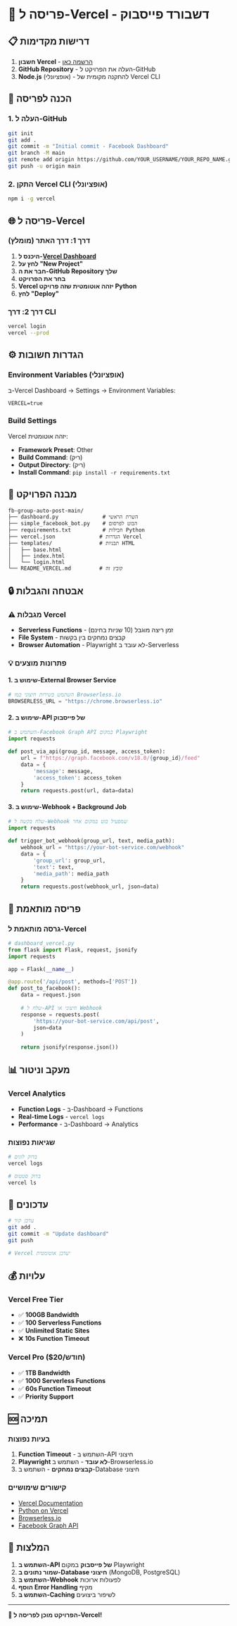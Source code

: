 # 🚀 פריסה ל-Vercel - דשבורד פייסבוק

## 📋 דרישות מקדימות

1. **חשבון Vercel** - [הרשמה כאן](https://vercel.com)
2. **GitHub Repository** - העלה את הפרויקט ל-GitHub
3. **Node.js** (אופציונלי) - להתקנה מקומית של Vercel CLI

## 🔧 הכנה לפריסה

### 1. העלה ל-GitHub
```bash
git init
git add .
git commit -m "Initial commit - Facebook Dashboard"
git branch -M main
git remote add origin https://github.com/YOUR_USERNAME/YOUR_REPO_NAME.git
git push -u origin main
```

### 2. התקן Vercel CLI (אופציונלי)
```bash
npm i -g vercel
```

## 🌐 פריסה ל-Vercel

### דרך 1: דרך האתר (מומלץ)
1. **היכנס ל-[Vercel Dashboard](https://vercel.com/dashboard)**
2. **לחץ על "New Project"**
3. **חבר את ה-GitHub Repository שלך**
4. **בחר את הפרויקט**
5. **Vercel יזהה אוטומטית שזה פרויקט Python**
6. **לחץ "Deploy"**

### דרך 2: דרך CLI
```bash
vercel login
vercel --prod
```

## ⚙️ הגדרות חשובות

### Environment Variables (אופציונלי)
ב-Vercel Dashboard → Settings → Environment Variables:
```
VERCEL=true
```

### Build Settings
Vercel יזהה אוטומטית:
- **Framework Preset**: Other
- **Build Command**: (ריק)
- **Output Directory**: (ריק)
- **Install Command**: `pip install -r requirements.txt`

## 📁 מבנה הפרויקט

```
fb-group-auto-post-main/
├── dashboard.py              # השרת הראשי
├── simple_facebook_bot.py    # הבוט לפרסום
├── requirements.txt          # חבילות Python
├── vercel.json              # הגדרות Vercel
├── templates/               # תבניות HTML
│   ├── base.html
│   ├── index.html
│   └── login.html
└── README_VERCEL.md         # קובץ זה
```

## 🔒 אבטחה והגבלות

### ⚠️ מגבלות Vercel
- **Serverless Functions** - זמן ריצה מוגבל (10 שניות בחינם)
- **File System** - קבצים נמחקים בין בקשות
- **Browser Automation** - Playwright לא עובד ב-Serverless

### 💡 פתרונות מוצעים

#### 1. שימוש ב-External Browser Service
```python
# השתמש בשירות חיצוני כמו Browserless.io
BROWSERLESS_URL = "https://chrome.browserless.io"
```

#### 2. שימוש ב-API של פייסבוק
```python
# השתמש ב-Facebook Graph API במקום Playwright
import requests

def post_via_api(group_id, message, access_token):
    url = f"https://graph.facebook.com/v18.0/{group_id}/feed"
    data = {
        'message': message,
        'access_token': access_token
    }
    return requests.post(url, data=data)
```

#### 3. שימוש ב-Webhook + Background Job
```python
# שלח בקשה ל-Webhook שמפעיל בוט במקום אחר
import requests

def trigger_bot_webhook(group_url, text, media_path):
    webhook_url = "https://your-bot-service.com/webhook"
    data = {
        'group_url': group_url,
        'text': text,
        'media_path': media_path
    }
    return requests.post(webhook_url, json=data)
```

## 🚀 פריסה מותאמת

### גרסה מותאמת ל-Vercel
```python
# dashboard_vercel.py
from flask import Flask, request, jsonify
import requests

app = Flask(__name__)

@app.route('/api/post', methods=['POST'])
def post_to_facebook():
    data = request.json
    
    # שלח ל-API חיצוני או Webhook
    response = requests.post(
        'https://your-bot-service.com/api/post',
        json=data
    )
    
    return jsonify(response.json())
```

## 📊 מעקב וניטור

### Vercel Analytics
- **Function Logs** - ב-Dashboard → Functions
- **Real-time Logs** - `vercel logs`
- **Performance** - ב-Dashboard → Analytics

### שגיאות נפוצות
```bash
# בדוק לוגים
vercel logs

# בדוק סטטוס
vercel ls
```

## 🔄 עדכונים

```bash
# עדכן קוד
git add .
git commit -m "Update dashboard"
git push

# Vercel יעדכן אוטומטית
```

## 💰 עלויות

### Vercel Free Tier
- ✅ **100GB Bandwidth**
- ✅ **100 Serverless Functions**
- ✅ **Unlimited Static Sites**
- ❌ **10s Function Timeout**

### Vercel Pro ($20/חודש)
- ✅ **1TB Bandwidth**
- ✅ **1000 Serverless Functions**
- ✅ **60s Function Timeout**
- ✅ **Priority Support**

## 🆘 תמיכה

### בעיות נפוצות
1. **Function Timeout** - השתמש ב-API חיצוני
2. **Playwright לא עובד** - השתמש ב-Browserless.io
3. **קבצים נמחקים** - השתמש ב-Database חיצוני

### קישורים שימושיים
- [Vercel Documentation](https://vercel.com/docs)
- [Python on Vercel](https://vercel.com/docs/functions/serverless-functions/runtimes/python)
- [Browserless.io](https://browserless.io)
- [Facebook Graph API](https://developers.facebook.com/docs/graph-api)

## 🎯 המלצות

1. **השתמש ב-API של פייסבוק** במקום Playwright
2. **שמור נתונים ב-Database חיצוני** (MongoDB, PostgreSQL)
3. **השתמש ב-Webhook** לפעולות ארוכות
4. **הוסף Error Handling** מקיף
5. **השתמש ב-Caching** לשיפור ביצועים

---

**🎉 הפרויקט מוכן לפריסה ל-Vercel!**
